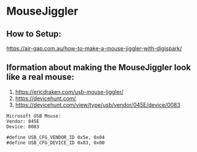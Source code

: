 # MouseJiggler

## How to Setup:
https://air-gap.com.au/how-to-make-a-mouse-jiggler-with-digispark/

## Iformation about making the MouseJiggler look like a real mouse:
1. https://ericdraken.com/usb-mouse-jiggler/
2. https://devicehunt.com/
3. https://devicehunt.com/view/type/usb/vendor/045E/device/0083
```
Microsoft USB Mouse: 
Vendor: 045E
Device: 0083

#define USB_CFG_VENDOR_ID 0x5e, 0x04
#define USB_CFG_DEVICE_ID 0x83, 0x00
```


